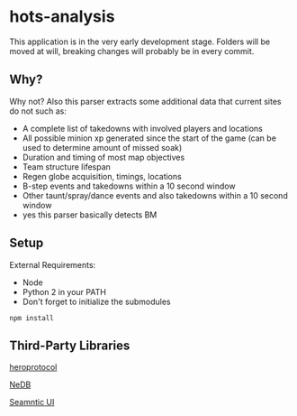 # hots-analysis

This application is in the very early development stage.
Folders will be moved at will, breaking changes will probably be in every commit.
## Why?
Why not? Also this parser extracts some additional data that current sites do not such as:
* A complete list of takedowns with involved players and locations
* All possible minion xp generated since the start of the game (can be used to determine amount of missed soak)
* Duration and timing of most map objectives
* Team structure lifespan
* Regen globe acquisition, timings, locations
* B-step events and takedowns within a 10 second window
* Other taunt/spray/dance events and also takedowns within a 10 second window
* yes this parser basically detects BM

## Setup
External Requirements:
* Node
* Python 2 in your PATH
* Don't forget to initialize the submodules

```
npm install
```

## Third-Party Libraries
[heroprotocol](https://github.com/Blizzard/heroprotocol)

[NeDB](https://github.com/louischatriot/nedb)

[Seamntic UI](https://semantic-ui.com/)